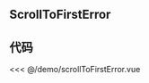 ## ScrollToFirstError

<script setup>
import ScrollToFirstError from './demo/scrollToFirstError.vue'
import { NMessageProvider } from 'naive-ui'
</script>

<ClientOnly>
<NMessageProvider>
<ScrollToFirstError />
</NMessageProvider>
</ClientOnly>

## 代码

<<< @/demo/scrollToFirstError.vue
